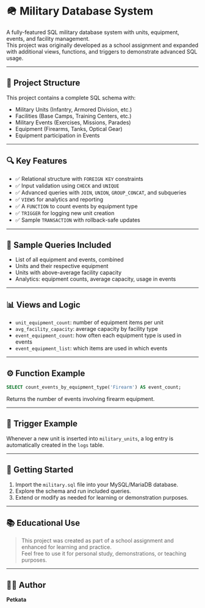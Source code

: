 # 🪖 Military Database System

A fully-featured SQL military database system with units, equipment, events, and facility management.  
This project was originally developed as a school assignment and expanded with additional views, functions, and triggers to demonstrate advanced SQL usage.

---

## 📁 Project Structure

This project contains a complete SQL schema with:

- Military Units (Infantry, Armored Division, etc.)
- Facilities (Base Camps, Training Centers, etc.)
- Military Events (Exercises, Missions, Parades)
- Equipment (Firearms, Tanks, Optical Gear)
- Equipment participation in Events

---

## 🔍 Key Features

- ✅ Relational structure with `FOREIGN KEY` constraints
- ✅ Input validation using `CHECK` and `UNIQUE`
- ✅ Advanced queries with `JOIN`, `UNION`, `GROUP_CONCAT`, and subqueries
- ✅ `VIEWS` for analytics and reporting
- ✅ A `FUNCTION` to count events by equipment type
- ✅ `TRIGGER` for logging new unit creation
- ✅ Sample `TRANSACTION` with rollback-safe updates

---

## 🧪 Sample Queries Included

- List of all equipment and events, combined
- Units and their respective equipment
- Units with above-average facility capacity
- Analytics: equipment counts, average capacity, usage in events

---

## 📊 Views and Logic

- `unit_equipment_count`: number of equipment items per unit  
- `avg_facility_capacity`: average capacity by facility type  
- `event_equipment_count`: how often each equipment type is used in events  
- `event_equipment_list`: which items are used in which events  

---

## ⚙️ Function Example

```sql
SELECT count_events_by_equipment_type('Firearm') AS event_count;
```

Returns the number of events involving firearm equipment.

---

## 🔁 Trigger Example

Whenever a new unit is inserted into `military_units`, a log entry is automatically created in the `logs` table.

---

## 🏁 Getting Started

1. Import the `military.sql` file into your MySQL/MariaDB database.
2. Explore the schema and run included queries.
3. Extend or modify as needed for learning or demonstration purposes.

---

## 📚 Educational Use

> This project was created as part of a school assignment and enhanced for learning and practice.  
> Feel free to use it for personal study, demonstrations, or teaching purposes.

---

## 🧑‍💻 Author

**Petkata**  
